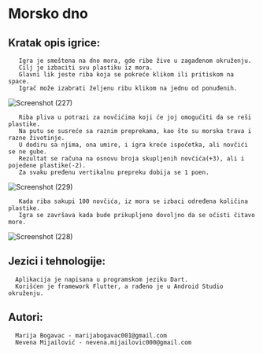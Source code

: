 # Morsko dno


## Kratak opis igrice:
       Igra je smeštena na dno mora, gde ribe žive u zagađenom okruženju.
       Cilj je izbaciti svu plastiku iz mora.
       Glavni lik jeste riba koja se pokreće klikom ili pritiskom na space.
       Igrač može izabrati željenu ribu klikom na jednu od ponuđenih.
       
![Screenshot (227)](https://user-images.githubusercontent.com/101042225/166987443-10580dca-5bca-49f8-9dd6-d89bcf8764ed.png)

       Riba pliva u potrazi za novčićima koji će joj omogućiti da se reši plastike.
       Na putu se susreće sa raznim preprekama, kao što su morska trava i razne životinje.
       U dodiru sa njima, ona umire, i igra kreće ispočetka, ali novčići se ne gube.
       Rezultat se računa na osnovu broja skupljenih novčića(+3), ali i pojedene plastike(-2).
       Za svaku pređenu vertikalnu prepreku dobija se 1 poen.
       
![Screenshot (229)](https://user-images.githubusercontent.com/101042225/166987594-2e49901c-6f21-44a8-bde1-a1877c96021a.png)

       Kada riba sakupi 100 novčića, iz mora se izbaci određena količina plastike.
       Igra se završava kada bude prikupljeno dovoljno da se očisti čitavo more.

![Screenshot (228)](https://user-images.githubusercontent.com/101042225/166987566-86a3a81b-0982-4bed-915e-00f6ae156a68.png)


## Jezici i tehnologije:
      Aplikacija je napisana u programskom jeziku Dart. 
      Korišćen je framework Flutter, a rađeno je u Android Studio okruženju.
      
## Autori:
      Marija Bogavac - marijabogavac001@gmail.com
      Nevena Mijailović - nevena.mijailovic000@gmail.com
